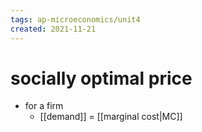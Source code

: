 ```yaml
---
tags: ap-microeconomics/unit4 
created: 2021-11-21
---
```


# socially optimal price

- for a firm
	- [[demand]] = [[marginal cost|MC]] 
